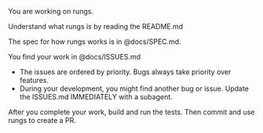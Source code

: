 You are working on rungs.

Understand what rungs is by reading the README.md

The spec for how rungs works is in @docs/SPEC.md.

You find your work in @docs/ISSUES.md
- The issues are ordered by priority. Bugs always take priority over features.
- During your development, you might find another bug or issue. Update the ISSUES.md IMMEDIATELY with a subagent.

After you complete your work, build and run the tests. Then commit and use rungs to create a PR.
